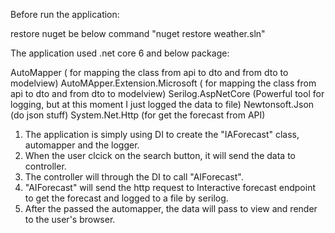 ﻿
Before run the application:

restore nuget be below command
"nuget restore weather.sln"

The application used .net core 6 and below package:

AutoMapper ( for mapping the class from api to dto and from dto to modelview)
AutoMApper.Extension.Microsoft ( for mapping the class from api to dto and from dto to modelview)
Serilog.AspNetCore (Powerful tool for logging, but at this moment I just logged the data to file)
Newtonsoft.Json (do json stuff)
System.Net.Http (for get the forecast from API)

1. The application is simply using DI to create the "IAForecast" class, automapper and the logger.
2. When the user clcick on the search button, it will send the data to controller.
3. The controller will through the DI to call "AIForecast".
4. "AIForecast" will send the http request to Interactive forecast endpoint to get the forecast and logged to a file by serilog.
5. After the passed the automapper, the data will pass to view and render to the user's browser.



